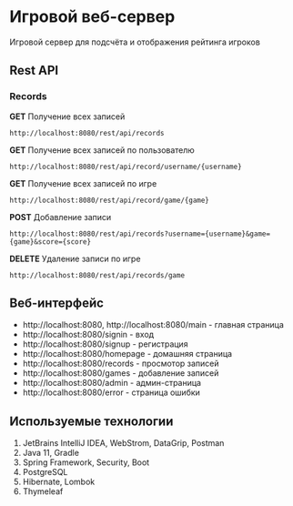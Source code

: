 # Игровой веб-сервер

Игровой сервер для подсчёта и отображения рейтинга игроков

## Rest API

### Records

**GET** Получение всех записей

`http://localhost:8080/rest/api/records`

**GET** Получение всех записей по пользователю

`http://localhost:8080/rest/api/record/username/{username}`

**GET** Получение всех записей по игре

`http://localhost:8080/rest/api/record/game/{game}`

**POST** Добавление записи 

`http://localhost:8080/rest/api/records?username={username}&game={game}&score={score}`

**DELETE** Удаление записи по игре

`http://localhost:8080/rest/api/records/game`

## Веб-интерфейс 

* http://localhost:8080, http://localhost:8080/main - главная страница  
* http://localhost:8080/signin - вход  
* http://localhost:8080/signup - регистрация  
* http://localhost:8080/homepage - домашняя страница  
* http://localhost:8080/records - просмотор записей   
* http://localhost:8080/games - добавление записей  
* http://localhost:8080/admin - админ-страница  
* http://localhost:8080/error - страница ошибки  

## Используемые технологии

1. JetBrains IntelliJ IDEA, WebStrom, DataGrip, Postman
2. Java 11, Gradle
3. Spring Framework, Security, Boot
4. PostgreSQL
5. Hibernate, Lombok
6. Thymeleaf
